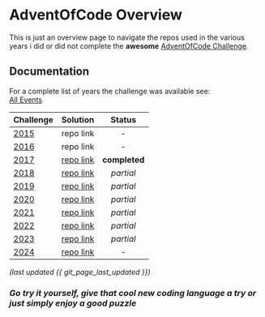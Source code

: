 # AdventOfCode Overview

This is just an overview page to navigate the repos used in the various years i did or did not complete the **awesome** [AdventOfCode Challenge](https://adventofcode.com/about).

## Documentation

For a complete list of years the challenge was available see:  
[All Events](https://adventofcode.com/events)

| Challenge                             | Solution      |    Status     |
| :------------------------------------ | :------------ | :-----------: |
| [2015](https://adventofcode.com/2015) | repo link     |       -       |
| [2016](https://adventofcode.com/2016) | repo link     |       -       |
| [2017](https://adventofcode.com/2017) | [repo link]() | **completed** |
| [2018](https://adventofcode.com/2018) | [repo link]() |   _partial_   |
| [2019](https://adventofcode.com/2019) | [repo link]() |   _partial_   |
| [2020](https://adventofcode.com/2020) | [repo link]() |   _partial_   |
| [2021](https://adventofcode.com/2021) | [repo link]() |   _partial_   |
| [2022](https://adventofcode.com/2022) | [repo link]() |   _partial_   |
| [2023](https://adventofcode.com/2023) | [repo link]() |   _partial_   |
| [2024](https://adventofcode.com/2024) | [repo link]() |       -       |

_(last updated {{ git_page_last_updated }})_

### _Go try it yourself, give that cool new coding language a try or just simply enjoy a good puzzle_
